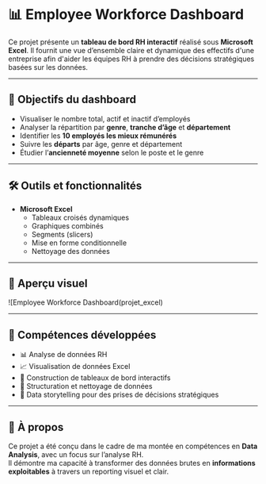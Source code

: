 # 📊 Employee Workforce Dashboard

Ce projet présente un **tableau de bord RH interactif** réalisé sous **Microsoft Excel**. Il fournit une vue d’ensemble claire et dynamique des effectifs d'une entreprise afin d'aider les équipes RH à prendre des décisions stratégiques basées sur les données.

---

## 🧭 Objectifs du dashboard

- Visualiser le nombre total, actif et inactif d’employés
- Analyser la répartition par **genre**, **tranche d’âge** et **département**
- Identifier les **10 employés les mieux rémunérés**
- Suivre les **départs** par âge, genre et département
- Étudier l’**ancienneté moyenne** selon le poste et le genre

---

## 🛠️ Outils et fonctionnalités

- **Microsoft Excel**
  - Tableaux croisés dynamiques
  - Graphiques combinés
  - Segments (slicers)
  - Mise en forme conditionnelle
  - Nettoyage des données

---

## 📎 Aperçu visuel

![Employee Workforce Dashboard(projet_excel)



---

## 🧠 Compétences développées

- 📊 Analyse de données RH
- 📈 Visualisation de données Excel
- 🧩 Construction de tableaux de bord interactifs
- 🧹 Structuration et nettoyage de données
- 🎯 Data storytelling pour des prises de décisions stratégiques

---

## 📌 À propos

Ce projet a été conçu dans le cadre de ma montée en compétences en **Data Analysis**, avec un focus sur l’analyse RH.  
Il démontre ma capacité à transformer des données brutes en **informations exploitables** à travers un reporting visuel et clair.






